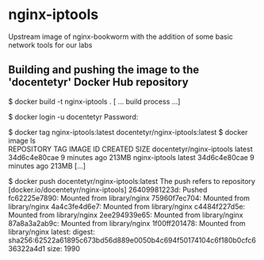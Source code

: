 # nginx-iptools
Upstream image of nginx-bookworm with the addition of some basic network tools for our labs

## Building and pushing the image to the 'docentetyr' Docker Hub repository
$ docker build -t nginx-iptools .
[ ... build process ...]

$ docker login -u docentetyr
Password: <enter password>

$ docker tag nginx-iptools:latest docentetyr/nginx-iptools:latest
$ docker image ls                                                  
REPOSITORY                         TAG       IMAGE ID       CREATED         SIZE
docentetyr/nginx-iptools           latest    34d6c4e80cae   9 minutes ago   213MB
nginx-iptools                      latest    34d6c4e80cae   9 minutes ago   213MB
[...]

$ docker push docentetyr/nginx-iptools:latest 
The push refers to repository [docker.io/docentetyr/nginx-iptools]
26409981223d: Pushed 
fc62225e7890: Mounted from library/nginx 
75960f7ec704: Mounted from library/nginx 
4a4c3fe4d6e7: Mounted from library/nginx 
c4484f227d5e: Mounted from library/nginx 
2ee294939e65: Mounted from library/nginx 
87a8a3a2ab9c: Mounted from library/nginx 
1f00ff201478: Mounted from library/nginx 
latest: digest: sha256:62522a61895c673bd56d889e0050b4c694f50174104c6f180b0cfc636322a4d1 size: 1990

